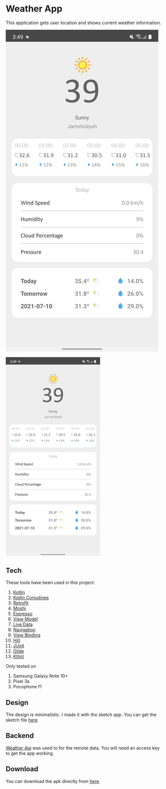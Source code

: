 # Weather App

This application gets user location and shows current weather information.

![scratch_logo](docs/weather_app.jpg)

<img src="docs/weather_app.jpg" width="300" />


## Tech

These tools have been used in this project:

1. [Kotlin](https://kotlinlang.org)
2. [Kotlin Coroutines](https://kotlinlang.org/docs/coroutines-overview.html)
3. [Retrofit](https://square.github.io/retrofit/)
3. [Moshi](https://github.com/square/moshi)
7. [Espresso](https://developer.android.com/training/testing/espresso)
7. [View Model](https://developer.android.com/topic/libraries/architecture/viewmodel)
8. [Live Data](https://developer.android.com/topic/libraries/architecture/livedata)
9. [Navigation](https://developer.android.com/guide/navigation)
10. [View Binding](https://developer.android.com/topic/libraries/view-binding)
11. [Hilt](https://developer.android.com/training/dependency-injection/hilt-android)
12. [JUnit](https://junit.org/junit4/)
13. [Glide](https://bumptech.github.io/glide/)
14. [Ktlint](https://github.com/pinterest/ktlint)


Only tested on

1. Samsung Galaxy Note 10+
2. Pixel 3a
3. Pocophone f1

## Design

The design is minimalistic. I made it with the sketch app.
You can get the sketch file [here](https://www.dropbox.com/sh/55yg7fh3wuqlu2w/AAA5YfU6kGrBbG2ZMWNgWYFta?dl=0)


## Backend

[Weather Api](https://www.weatherapi.com) was used to for the remote data.
You will need an access key to get the app working.


## Download

You can download the apk directly from [here](https://www.dropbox.com/sh/wexu0lwdzdo1uvx/AAAGinxoexrYc436RIjGogH1a?dl=0).